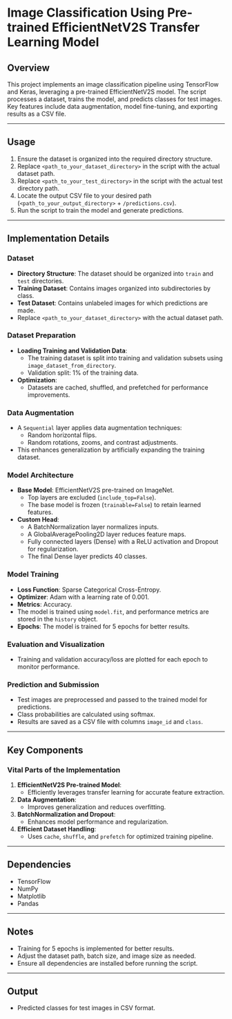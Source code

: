 # Image Classification Using Pre-trained EfficientNetV2S Transfer Learning Model

## Overview
This project implements an image classification pipeline using TensorFlow and Keras, leveraging a pre-trained EfficientNetV2S model. The script processes a dataset, trains the model, and predicts classes for test images. Key features include data augmentation, model fine-tuning, and exporting results as a CSV file.

---

## Usage
1. Ensure the dataset is organized into the required directory structure.
2. Replace `<path_to_your_dataset_directory>` in the script with the actual dataset path.
3. Replace `<path_to_your_test_directory>` in the script with the actual test directory path.
4. Locate the output CSV file to your desired path (`<path_to_your_output_directory>` + `/predictions.csv`).
5. Run the script to train the model and generate predictions.


---

## Implementation Details

### Dataset
- **Directory Structure**: The dataset should be organized into `train` and `test` directories.
- **Training Dataset**: Contains images organized into subdirectories by class.
- **Test Dataset**: Contains unlabeled images for which predictions are made.
- Replace `<path_to_your_dataset_directory>` with the actual dataset path.

### Dataset Preparation
- **Loading Training and Validation Data**:
  - The training dataset is split into training and validation subsets using `image_dataset_from_directory`.
  - Validation split: 1% of the training data.
- **Optimization**:
  - Datasets are cached, shuffled, and prefetched for performance improvements.

### Data Augmentation
- A `Sequential` layer applies data augmentation techniques:
  - Random horizontal flips.
  - Random rotations, zooms, and contrast adjustments.
- This enhances generalization by artificially expanding the training dataset.

### Model Architecture
- **Base Model**: EfficientNetV2S pre-trained on ImageNet.
  - Top layers are excluded (`include_top=False`).
  - The base model is frozen (`trainable=False`) to retain learned features.
- **Custom Head**:
  - A BatchNormalization layer normalizes inputs.
  - A GlobalAveragePooling2D layer reduces feature maps.
  - Fully connected layers (Dense) with a ReLU activation and Dropout for regularization.
  - The final Dense layer predicts 40 classes.

### Model Training
- **Loss Function**: Sparse Categorical Cross-Entropy.
- **Optimizer**: Adam with a learning rate of 0.001.
- **Metrics**: Accuracy.
- The model is trained using `model.fit`, and performance metrics are stored in the `history` object.
- **Epochs**: The model is trained for 5 epochs for better results.

### Evaluation and Visualization
- Training and validation accuracy/loss are plotted for each epoch to monitor performance.

### Prediction and Submission
- Test images are preprocessed and passed to the trained model for predictions.
- Class probabilities are calculated using softmax.
- Results are saved as a CSV file with columns `image_id` and `class`.

---

## Key Components
### Vital Parts of the Implementation
1. **EfficientNetV2S Pre-trained Model**:
   - Efficiently leverages transfer learning for accurate feature extraction.
2. **Data Augmentation**:
   - Improves generalization and reduces overfitting.
3. **BatchNormalization and Dropout**:
   - Enhances model performance and regularization.
4. **Efficient Dataset Handling**:
   - Uses `cache`, `shuffle`, and `prefetch` for optimized training pipeline.

---

## Dependencies
- TensorFlow
- NumPy
- Matplotlib
- Pandas

---

## Notes
- Training for 5 epochs is implemented for better results.
- Adjust the dataset path, batch size, and image size as needed.
- Ensure all dependencies are installed before running the script.

---

## Output
- Predicted classes for test images in CSV format.
